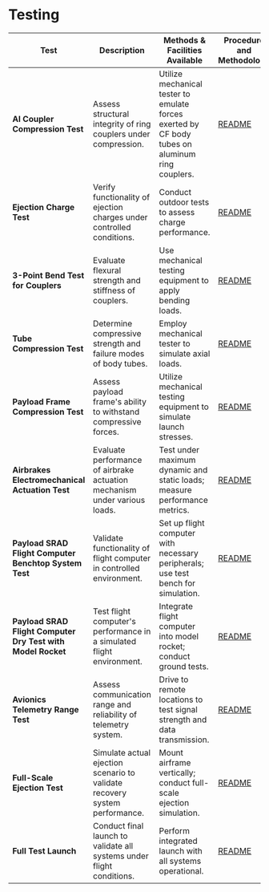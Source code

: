 # Testing

| Test                                                        | Description                                                                | Methods & Facilities Available                                                                  | Procedure and Methodology                                | Subteam    | Estimated Deliverable Dates |
| ----------------------------------------------------------- | -------------------------------------------------------------------------- | ----------------------------------------------------------------------------------------------- | -------------------------------------------------------- | ---------- | --------------------------- |
| **Al Coupler Compression Test**                             | Assess structural integrity of ring couplers under compression.            | Utilize mechanical tester to emulate forces exerted by CF body tubes on aluminum ring couplers. | [README](./2024-11-24_compression_al_couplers/README.md) | Structures | Completed on 2024-11-24     |
| **Ejection Charge Test**                                    | Verify functionality of ejection charges under controlled conditions.      | Conduct outdoor tests to assess charge performance.                                             | [README](./ejection-charge-test/README.md)               | Recovery   | January 2025                |
| **3-Point Bend Test for Couplers**                          | Evaluate flexural strength and stiffness of couplers.                      | Use mechanical testing equipment to apply bending loads.                                        | [README](./3-point-bend-test/README.md)                  | Structures | January 2025                |
| **Tube Compression Test**                                   | Determine compressive strength and failure modes of body tubes.            | Employ mechanical tester to simulate axial loads.                                               | [README](./tube-compression-test/README.md)              | Structures | January 2025                |
| **Payload Frame Compression Test**                          | Assess payload frame's ability to withstand compressive forces.            | Utilize mechanical testing equipment to simulate launch stresses.                               | [README](./payload-frame-compression-test/README.md)     | Payload    | January 2025                |
| **Airbrakes Electromechanical Actuation Test**              | Evaluate performance of airbrake actuation mechanism under various loads.  | Test under maximum dynamic and static loads; measure performance metrics.                       | [README](./airbrakes-actuation-test/README.md)           | Avionics   | February 2025               |
| **Payload SRAD Flight Computer Benchtop System Test**       | Validate functionality of flight computer in controlled environment.       | Set up flight computer with necessary peripherals; use test bench for simulation.               | [README](./flight-computer-benchtop-test/README.md)      | Avionics   | February 2025               |
| **Payload SRAD Flight Computer Dry Test with Model Rocket** | Test flight computer's performance in a simulated flight environment.      | Integrate flight computer into model rocket; conduct ground tests.                              | [README](./flight-computer-dry-test/README.md)           | Avionics   | March 2025                  |
| **Avionics Telemetry Range Test**                           | Assess communication range and reliability of telemetry system.            | Drive to remote locations to test signal strength and data transmission.                        | [README](./telemetry-range-test/README.md)               | Avionics   | March 2025                  |
| **Full-Scale Ejection Test**                                | Simulate actual ejection scenario to validate recovery system performance. | Mount airframe vertically; conduct full-scale ejection simulation.                              | [README](./full-scale-ejection-test/README.md)           | Recovery   | March 2025                  |
| **Full Test Launch**                                        | Conduct final launch to validate all systems under flight conditions.      | Perform integrated launch with all systems operational.                                         | [README](./full-test-launch/README.md)                   | All        | Late April / May 2025       |
